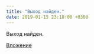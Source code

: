 ```yaml
---
title: "Выход найден."
date: 2019-01-15 23:18:00 +0300
---
```


Выход найден.

[Вложение](https://vk.com/photo41076938_456244534)
